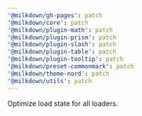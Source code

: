 ```yaml
---
'@milkdown/gh-pages': patch
'@milkdown/core': patch
'@milkdown/plugin-math': patch
'@milkdown/plugin-prism': patch
'@milkdown/plugin-slash': patch
'@milkdown/plugin-table': patch
'@milkdown/plugin-tooltip': patch
'@milkdown/preset-commonmark': patch
'@milkdown/theme-nord': patch
'@milkdown/utils': patch
---
```


Optimize load state for all loaders.
